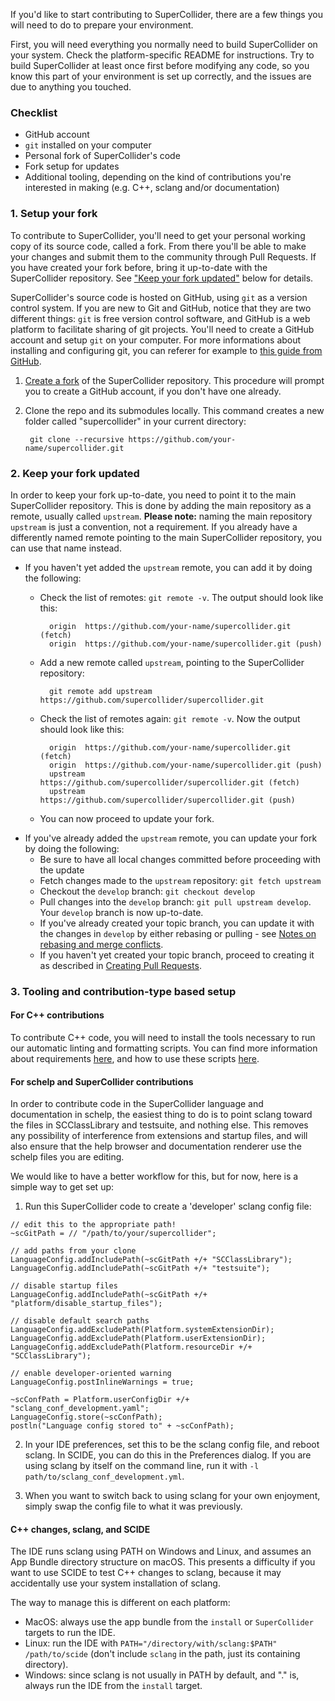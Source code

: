If you'd like to start contributing to SuperCollider, there are a few things you will need to do to prepare your environment.

First, you will need everything you normally need to build SuperCollider on your system. Check the platform-specific README for instructions. Try to build SuperCollider at least once first before modifying any code, so you know this part of your environment is set up correctly, and the issues are due to anything you touched.

### Checklist
- GitHub account
- `git` installed on your computer
- Personal fork of SuperCollider's code
- Fork setup for updates
- Additional tooling, depending on the kind of contributions you're interested in making (e.g. C++, sclang and/or documentation)

### 1. Setup your fork

To contribute to SuperCollider, you'll need to get your personal working copy of its source code, called a fork. From there you'll be able to make your changes and submit them to the community through Pull Requests.
If you have created your fork before, bring it up-to-date with the SuperCollider repository. See ["Keep your fork updated"](#2-Keep-your-fork-updated) below for details.

SuperCollider's source code is hosted on GitHub, using `git` as a version control system. If you are new to Git and GitHub, notice that they are two different things: `git` is free version control software, and GitHub is a web platform to facilitate sharing of git projects. You'll need to create a GitHub account and setup `git` on your computer. For more informations about installing and configuring git, you can referer for example to [this guide from GitHub](https://docs.github.com/en/github/getting-started-with-github/set-up-git).

1. [Create a fork](https://github.com/supercollider/supercollider/fork) of the SuperCollider repository. This procedure will prompt you to create a GitHub account, if you don't have one already.
2. Clone the repo and its submodules locally. This command creates a new folder called "supercollider" in your current directory:

		git clone --recursive https://github.com/your-name/supercollider.git


### 2. Keep your fork updated

In order to keep your fork up-to-date, you need to point it to the main SuperCollider repository. This is done by adding the main repository as a remote, usually called `upstream`. **Please note:** naming the main repository `upstream` is just a convention, not a requirement. If you already have a differently named remote pointing to the main SuperCollider repository, you can use that name instead.
- If you haven't yet added the `upstream` remote, you can add it by doing the following:
	- Check the list of remotes: `git remote -v`. The output should look like this:

			origin	https://github.com/your-name/supercollider.git (fetch)
			origin	https://github.com/your-name/supercollider.git (push)

	- Add a new remote called `upstream`, pointing to the SuperCollider repository:

			git remote add upstream https://github.com/supercollider/supercollider.git

	- Check the list of remotes again: `git remote -v`. Now the output should look like this:

			origin	https://github.com/your-name/supercollider.git (fetch)
			origin	https://github.com/your-name/supercollider.git (push)
			upstream	https://github.com/supercollider/supercollider.git (fetch)
			upstream	https://github.com/supercollider/supercollider.git (push)

	- You can now proceed to update your fork.
- If you've already added the `upstream` remote, you can update your fork by doing the following:
	- Be sure to have all local changes committed before proceeding with the update
	- Fetch changes made to the `upstream` repository: `git fetch upstream`
	- Checkout the `develop` branch: `git checkout develop`
	- Pull changes into the `develop` branch: `git pull upstream develop`. Your `develop` branch is now up-to-date.
	- If you've already created your topic branch, you can update it with the changes in `develop` by either rebasing or pulling - see [Notes on rebasing and merge conflicts](https://github.com/supercollider/supercollider/wiki/Creating-pull-requests#Notes-on-rebasing-and-merge-conflicts).
	- If you haven't yet created your topic branch, proceed to creating it as described in [Creating Pull Requests](https://github.com/supercollider/supercollider/wiki/Creating-pull-requests#Create-a-topic-branch).

### 3. Tooling and contribution-type based setup

#### For C++ contributions

To contribute C++ code, you will need to install the tools necessary to run our automatic linting and formatting scripts. You can find more information about requirements [here](https://github.com/supercollider/supercollider/wiki/Cpp-formatting-instructions#requirements), and how to use these scripts [here](https://github.com/supercollider/supercollider/wiki/Cpp-formatting-instructions#possible-workflows-and-scripts).

#### For schelp and SuperCollider contributions

In order to contribute code in the SuperCollider language and documentation in schelp, the easiest thing to do is to point sclang toward the files in SCClassLibrary and testsuite, and nothing else. This removes any possibility of interference from extensions and startup files, and will also ensure that the help browser and documentation renderer use the schelp files you are editing.

We would like to have a better workflow for this, but for now, here is a simple way to get set up:

1. Run this SuperCollider code to create a 'developer' sclang config file:

```supercollider
// edit this to the appropriate path!
~scGitPath = // "/path/to/your/supercollider";

// add paths from your clone
LanguageConfig.addIncludePath(~scGitPath +/+ "SCClassLibrary");
LanguageConfig.addIncludePath(~scGitPath +/+ "testsuite");

// disable startup files
LanguageConfig.addIncludePath(~scGitPath +/+ "platform/disable_startup_files");

// disable default search paths
LanguageConfig.addExcludePath(Platform.systemExtensionDir);
LanguageConfig.addExcludePath(Platform.userExtensionDir);
LanguageConfig.addExcludePath(Platform.resourceDir +/+ "SCClassLibrary");

// enable developer-oriented warning
LanguageConfig.postInlineWarnings = true;

~scConfPath = Platform.userConfigDir +/+ "sclang_conf_development.yaml";
LanguageConfig.store(~scConfPath);
postln("Language config stored to" + ~scConfPath);
```

2. In your IDE preferences, set this to be the sclang config file, and reboot sclang. In SCIDE, you can do this in the Preferences dialog. If you are using sclang by itself on the command line, run it with `-l path/to/sclang_conf_development.yml`.

3. When you want to switch back to using sclang for your own enjoyment, simply swap the config file to what it was previously.

#### C++ changes, sclang, and SCIDE

The IDE runs sclang using PATH on Windows and Linux, and assumes an App Bundle directory structure on macOS. This presents a difficulty if you want to use SCIDE to test C++ changes to sclang, because it may accidentally use your system installation of sclang.

The way to manage this is different on each platform:
- MacOS: always use the app bundle from the `install` or `SuperCollider` targets to run the IDE.
- Linux: run the IDE with `PATH="/directory/with/sclang:$PATH" /path/to/scide` (don't include `sclang` in the path, just its containing directory).
- Windows: since sclang is not usually in PATH by default, and "." is, always run the IDE from the `install` target.
